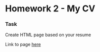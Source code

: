 # Homework 2 - My CV

### Task   
Create HTML page based on your resume   

Link to page [here](https://ruslana-p.github.io/Beetroot_Academy_Homeworks/Homework-02_My-CV/index.html)
